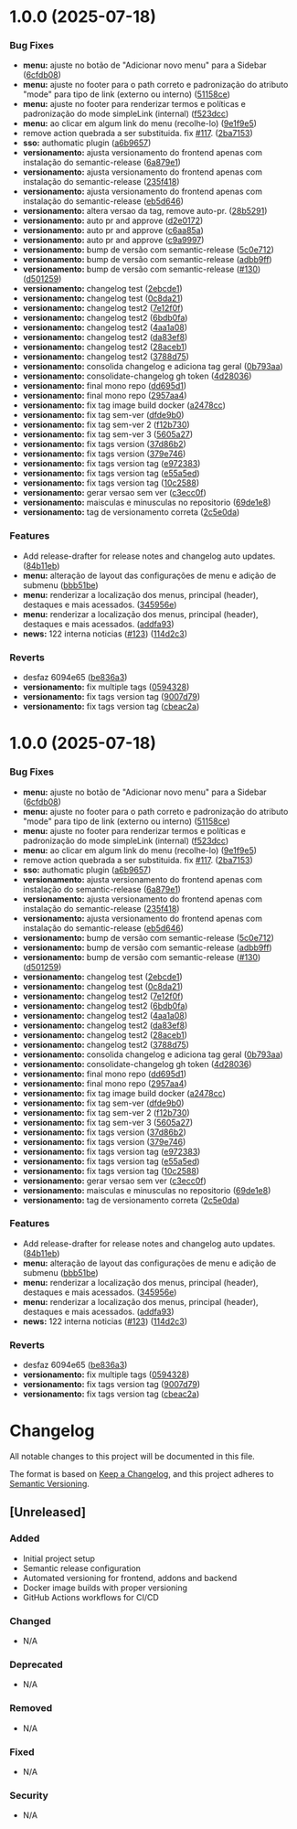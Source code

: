 # 1.0.0 (2025-07-18)


### Bug Fixes

* **menu:** ajuste no botão de "Adicionar novo menu" para a Sidebar ([6cfdb08](https://github.com/CMCuritiba/Portal/commit/6cfdb084d8399418f4c2d9cf2dcbea70ca35af0f))
* **menu:** ajuste no footer para o path correto e padronização do atributo "mode" para tipo de link (externo ou interno) ([51158ce](https://github.com/CMCuritiba/Portal/commit/51158cec8b5e6abc05c65baf3d45e302dc0bb88b))
* **menu:** ajuste no footer para renderizar termos e políticas e padronização do mode simpleLink (internal) ([f523dcc](https://github.com/CMCuritiba/Portal/commit/f523dccb3b7b8743e8fabade6ba839107fe6352f))
* **menu:** ao clicar em algum link do menu (recolhe-lo) ([9e1f9e5](https://github.com/CMCuritiba/Portal/commit/9e1f9e5bb05ba66cbfbf313a7ae0fa848573332a))
* remove action quebrada a ser substituida. fix [#117](https://github.com/CMCuritiba/Portal/issues/117). ([2ba7153](https://github.com/CMCuritiba/Portal/commit/2ba71535322c78e8973a024adbf2f03f24154beb))
* **sso:** authomatic plugin ([a6b9657](https://github.com/CMCuritiba/Portal/commit/a6b9657c25a6b180aa313233cac0f2c6b6dada63))
* **versionamento:** ajusta versionamento do frontend apenas com instalação do semantic-release ([6a879e1](https://github.com/CMCuritiba/Portal/commit/6a879e1489f63c8e0a7d93605fb1200f3cd60ef8))
* **versionamento:** ajusta versionamento do frontend apenas com instalação do semantic-release ([235f418](https://github.com/CMCuritiba/Portal/commit/235f4182b390dd7cf9a952acafc62cf3368ce9c1))
* **versionamento:** ajusta versionamento do frontend apenas com instalação do semantic-release ([eb5d646](https://github.com/CMCuritiba/Portal/commit/eb5d6464a45719bf9f6620972e7d6172db6b60c1))
* **versionamento:** altera versao da tag, remove auto-pr. ([28b5291](https://github.com/CMCuritiba/Portal/commit/28b52912b49c9042e879c67af625a7eaccaac173))
* **versionamento:** auto pr and approve ([d2e0172](https://github.com/CMCuritiba/Portal/commit/d2e01721de542fe3da9869201cb6cfa3beb5a883))
* **versionamento:** auto pr and approve ([c6aa85a](https://github.com/CMCuritiba/Portal/commit/c6aa85a86fa7c1a733f98a325a172f4ce6b63f87))
* **versionamento:** auto pr and approve ([c9a9997](https://github.com/CMCuritiba/Portal/commit/c9a999764451721f83701469d753907b19a77389))
* **versionamento:** bump de versão com semantic-release ([5c0e712](https://github.com/CMCuritiba/Portal/commit/5c0e712f0bde5457f002dfa6d529a3f20e1403f0))
* **versionamento:** bump de versão com semantic-release ([adbb9ff](https://github.com/CMCuritiba/Portal/commit/adbb9ff99a5a87133aaf4382adbe9456947937ac))
* **versionamento:** bump de versão com semantic-release ([#130](https://github.com/CMCuritiba/Portal/issues/130)) ([d501259](https://github.com/CMCuritiba/Portal/commit/d50125994afacca54bd8335cc03eefeec6af775a))
* **versionamento:** changelog test ([2ebcde1](https://github.com/CMCuritiba/Portal/commit/2ebcde1d94b9a716c102ebd1d9433ea5bbdfec45))
* **versionamento:** changelog test ([0c8da21](https://github.com/CMCuritiba/Portal/commit/0c8da217a564d18d982b7ec8f4980ffcae6dbed2))
* **versionamento:** changelog test2 ([7e12f0f](https://github.com/CMCuritiba/Portal/commit/7e12f0f037abefa8b42a43c2937af78edb8e8029))
* **versionamento:** changelog test2 ([6bdb0fa](https://github.com/CMCuritiba/Portal/commit/6bdb0fa090598b4761edc873df9f3eaa5a96a4dd))
* **versionamento:** changelog test2 ([4aa1a08](https://github.com/CMCuritiba/Portal/commit/4aa1a08c0b54ae88aec3717d518603034a92f523))
* **versionamento:** changelog test2 ([da83ef8](https://github.com/CMCuritiba/Portal/commit/da83ef841e89196e862a905c4651ec1b70113870))
* **versionamento:** changelog test2 ([28aceb1](https://github.com/CMCuritiba/Portal/commit/28aceb1cf8c30a2144c923accef103aa30255daa))
* **versionamento:** changelog test2 ([3788d75](https://github.com/CMCuritiba/Portal/commit/3788d75cf23f5e6856c2469c609bbeef24759dde))
* **versionamento:** consolida changelog e adiciona tag geral ([0b793aa](https://github.com/CMCuritiba/Portal/commit/0b793aa4566f315798ca4d1d5089ec55a0c6e1b1))
* **versionamento:** consolidate-changelog gh token ([4d28036](https://github.com/CMCuritiba/Portal/commit/4d28036f64c9297439c25e2640b14d9a72e06b64))
* **versionamento:** final mono repo ([dd695d1](https://github.com/CMCuritiba/Portal/commit/dd695d1b78946b95b332f8470a9dbb6d72013e54))
* **versionamento:** final mono repo ([2957aa4](https://github.com/CMCuritiba/Portal/commit/2957aa499a043cce57a3e2e267702a568387eb88))
* **versionamento:** fix tag image build docker ([a2478cc](https://github.com/CMCuritiba/Portal/commit/a2478cc0f2746067b5269d011484230afa8c12ab))
* **versionamento:** fix tag sem-ver ([dfde9b0](https://github.com/CMCuritiba/Portal/commit/dfde9b0f1cb40f9bea4a89dd3b0c4c7cff593cc0))
* **versionamento:** fix tag sem-ver 2 ([f12b730](https://github.com/CMCuritiba/Portal/commit/f12b730f7b84649a955c8d556ed8b170b352c388))
* **versionamento:** fix tag sem-ver 3 ([5605a27](https://github.com/CMCuritiba/Portal/commit/5605a27f61ecc6711fd473d5ec139cfed942b97d))
* **versionamento:** fix tags version ([37d86b2](https://github.com/CMCuritiba/Portal/commit/37d86b249a4f2de85a6ea8f0a6cb3a12b705ef86))
* **versionamento:** fix tags version ([379e746](https://github.com/CMCuritiba/Portal/commit/379e7466664f6d7bf0921694201a6f59d97c8ae0))
* **versionamento:** fix tags version tag ([e972383](https://github.com/CMCuritiba/Portal/commit/e972383500206e51f9dfda1baed586966d81a3ff))
* **versionamento:** fix tags version tag ([e55a5ed](https://github.com/CMCuritiba/Portal/commit/e55a5ed0b890b6700f15374e81bc99bba7a7b557))
* **versionamento:** fix tags version tag ([10c2588](https://github.com/CMCuritiba/Portal/commit/10c2588dd5b78efe0f782118a379f0cffbd54c26))
* **versionamento:** gerar versao sem ver ([c3ecc0f](https://github.com/CMCuritiba/Portal/commit/c3ecc0f2a9a656456933473f03c490c3456b82b7))
* **versionamento:** maisculas e minusculas no repositorio ([69de1e8](https://github.com/CMCuritiba/Portal/commit/69de1e8e5cffe1379a7e173a636cd3b7a89f6f85))
* **versionamento:** tag de versionamento correta ([2c5e0da](https://github.com/CMCuritiba/Portal/commit/2c5e0daa3fd071fd8025b241abd45db0e26caa6c))


### Features

* Add release-drafter for release notes and changelog auto updates. ([84b11eb](https://github.com/CMCuritiba/Portal/commit/84b11ebc2e6c0d8cccbe3c8ae244bb7cd3387c8f))
* **menu:** alteração de layout das configurações de menu e adição de submenu ([bbb51be](https://github.com/CMCuritiba/Portal/commit/bbb51be85421225951376d503eda34b2fa9a0bb4))
* **menu:** renderizar a localização dos menus, principal (header), destaques e mais acessados. ([345956e](https://github.com/CMCuritiba/Portal/commit/345956ee5434abfdeec80b64d48c9e61c04cee85))
* **menu:** renderizar a localização dos menus, principal (header), destaques e mais acessados. ([addfa93](https://github.com/CMCuritiba/Portal/commit/addfa9353b6e68275614fdcca671bac7ae607b85))
* **news:** 122 interna noticias ([#123](https://github.com/CMCuritiba/Portal/issues/123)) ([114d2c3](https://github.com/CMCuritiba/Portal/commit/114d2c311ab169faf9406c58e4dc41237d3125f5))


### Reverts

* desfaz 6094e65 ([be836a3](https://github.com/CMCuritiba/Portal/commit/be836a33ec5380596c6d6807ca1dc2c30cd14280))
* **versionamento:** fix multiple tags ([0594328](https://github.com/CMCuritiba/Portal/commit/05943283b0c11d53d2b1fd07e14fa36a6f139e07))
* **versionamento:** fix tags version tag ([9007d79](https://github.com/CMCuritiba/Portal/commit/9007d796f7c5cb9663abc209d5546ca0d66beaad))
* **versionamento:** fix tags version tag ([cbeac2a](https://github.com/CMCuritiba/Portal/commit/cbeac2a9b0bc98fdadcb80d541118324e25a60b4))

# 1.0.0 (2025-07-18)


### Bug Fixes

* **menu:** ajuste no botão de "Adicionar novo menu" para a Sidebar ([6cfdb08](https://github.com/CMCuritiba/Portal/commit/6cfdb084d8399418f4c2d9cf2dcbea70ca35af0f))
* **menu:** ajuste no footer para o path correto e padronização do atributo "mode" para tipo de link (externo ou interno) ([51158ce](https://github.com/CMCuritiba/Portal/commit/51158cec8b5e6abc05c65baf3d45e302dc0bb88b))
* **menu:** ajuste no footer para renderizar termos e políticas e padronização do mode simpleLink (internal) ([f523dcc](https://github.com/CMCuritiba/Portal/commit/f523dccb3b7b8743e8fabade6ba839107fe6352f))
* **menu:** ao clicar em algum link do menu (recolhe-lo) ([9e1f9e5](https://github.com/CMCuritiba/Portal/commit/9e1f9e5bb05ba66cbfbf313a7ae0fa848573332a))
* remove action quebrada a ser substituida. fix [#117](https://github.com/CMCuritiba/Portal/issues/117). ([2ba7153](https://github.com/CMCuritiba/Portal/commit/2ba71535322c78e8973a024adbf2f03f24154beb))
* **sso:** authomatic plugin ([a6b9657](https://github.com/CMCuritiba/Portal/commit/a6b9657c25a6b180aa313233cac0f2c6b6dada63))
* **versionamento:** ajusta versionamento do frontend apenas com instalação do semantic-release ([6a879e1](https://github.com/CMCuritiba/Portal/commit/6a879e1489f63c8e0a7d93605fb1200f3cd60ef8))
* **versionamento:** ajusta versionamento do frontend apenas com instalação do semantic-release ([235f418](https://github.com/CMCuritiba/Portal/commit/235f4182b390dd7cf9a952acafc62cf3368ce9c1))
* **versionamento:** ajusta versionamento do frontend apenas com instalação do semantic-release ([eb5d646](https://github.com/CMCuritiba/Portal/commit/eb5d6464a45719bf9f6620972e7d6172db6b60c1))
* **versionamento:** bump de versão com semantic-release ([5c0e712](https://github.com/CMCuritiba/Portal/commit/5c0e712f0bde5457f002dfa6d529a3f20e1403f0))
* **versionamento:** bump de versão com semantic-release ([adbb9ff](https://github.com/CMCuritiba/Portal/commit/adbb9ff99a5a87133aaf4382adbe9456947937ac))
* **versionamento:** bump de versão com semantic-release ([#130](https://github.com/CMCuritiba/Portal/issues/130)) ([d501259](https://github.com/CMCuritiba/Portal/commit/d50125994afacca54bd8335cc03eefeec6af775a))
* **versionamento:** changelog test ([2ebcde1](https://github.com/CMCuritiba/Portal/commit/2ebcde1d94b9a716c102ebd1d9433ea5bbdfec45))
* **versionamento:** changelog test ([0c8da21](https://github.com/CMCuritiba/Portal/commit/0c8da217a564d18d982b7ec8f4980ffcae6dbed2))
* **versionamento:** changelog test2 ([7e12f0f](https://github.com/CMCuritiba/Portal/commit/7e12f0f037abefa8b42a43c2937af78edb8e8029))
* **versionamento:** changelog test2 ([6bdb0fa](https://github.com/CMCuritiba/Portal/commit/6bdb0fa090598b4761edc873df9f3eaa5a96a4dd))
* **versionamento:** changelog test2 ([4aa1a08](https://github.com/CMCuritiba/Portal/commit/4aa1a08c0b54ae88aec3717d518603034a92f523))
* **versionamento:** changelog test2 ([da83ef8](https://github.com/CMCuritiba/Portal/commit/da83ef841e89196e862a905c4651ec1b70113870))
* **versionamento:** changelog test2 ([28aceb1](https://github.com/CMCuritiba/Portal/commit/28aceb1cf8c30a2144c923accef103aa30255daa))
* **versionamento:** changelog test2 ([3788d75](https://github.com/CMCuritiba/Portal/commit/3788d75cf23f5e6856c2469c609bbeef24759dde))
* **versionamento:** consolida changelog e adiciona tag geral ([0b793aa](https://github.com/CMCuritiba/Portal/commit/0b793aa4566f315798ca4d1d5089ec55a0c6e1b1))
* **versionamento:** consolidate-changelog gh token ([4d28036](https://github.com/CMCuritiba/Portal/commit/4d28036f64c9297439c25e2640b14d9a72e06b64))
* **versionamento:** final mono repo ([dd695d1](https://github.com/CMCuritiba/Portal/commit/dd695d1b78946b95b332f8470a9dbb6d72013e54))
* **versionamento:** final mono repo ([2957aa4](https://github.com/CMCuritiba/Portal/commit/2957aa499a043cce57a3e2e267702a568387eb88))
* **versionamento:** fix tag image build docker ([a2478cc](https://github.com/CMCuritiba/Portal/commit/a2478cc0f2746067b5269d011484230afa8c12ab))
* **versionamento:** fix tag sem-ver ([dfde9b0](https://github.com/CMCuritiba/Portal/commit/dfde9b0f1cb40f9bea4a89dd3b0c4c7cff593cc0))
* **versionamento:** fix tag sem-ver 2 ([f12b730](https://github.com/CMCuritiba/Portal/commit/f12b730f7b84649a955c8d556ed8b170b352c388))
* **versionamento:** fix tag sem-ver 3 ([5605a27](https://github.com/CMCuritiba/Portal/commit/5605a27f61ecc6711fd473d5ec139cfed942b97d))
* **versionamento:** fix tags version ([37d86b2](https://github.com/CMCuritiba/Portal/commit/37d86b249a4f2de85a6ea8f0a6cb3a12b705ef86))
* **versionamento:** fix tags version ([379e746](https://github.com/CMCuritiba/Portal/commit/379e7466664f6d7bf0921694201a6f59d97c8ae0))
* **versionamento:** fix tags version tag ([e972383](https://github.com/CMCuritiba/Portal/commit/e972383500206e51f9dfda1baed586966d81a3ff))
* **versionamento:** fix tags version tag ([e55a5ed](https://github.com/CMCuritiba/Portal/commit/e55a5ed0b890b6700f15374e81bc99bba7a7b557))
* **versionamento:** fix tags version tag ([10c2588](https://github.com/CMCuritiba/Portal/commit/10c2588dd5b78efe0f782118a379f0cffbd54c26))
* **versionamento:** gerar versao sem ver ([c3ecc0f](https://github.com/CMCuritiba/Portal/commit/c3ecc0f2a9a656456933473f03c490c3456b82b7))
* **versionamento:** maisculas e minusculas no repositorio ([69de1e8](https://github.com/CMCuritiba/Portal/commit/69de1e8e5cffe1379a7e173a636cd3b7a89f6f85))
* **versionamento:** tag de versionamento correta ([2c5e0da](https://github.com/CMCuritiba/Portal/commit/2c5e0daa3fd071fd8025b241abd45db0e26caa6c))


### Features

* Add release-drafter for release notes and changelog auto updates. ([84b11eb](https://github.com/CMCuritiba/Portal/commit/84b11ebc2e6c0d8cccbe3c8ae244bb7cd3387c8f))
* **menu:** alteração de layout das configurações de menu e adição de submenu ([bbb51be](https://github.com/CMCuritiba/Portal/commit/bbb51be85421225951376d503eda34b2fa9a0bb4))
* **menu:** renderizar a localização dos menus, principal (header), destaques e mais acessados. ([345956e](https://github.com/CMCuritiba/Portal/commit/345956ee5434abfdeec80b64d48c9e61c04cee85))
* **menu:** renderizar a localização dos menus, principal (header), destaques e mais acessados. ([addfa93](https://github.com/CMCuritiba/Portal/commit/addfa9353b6e68275614fdcca671bac7ae607b85))
* **news:** 122 interna noticias ([#123](https://github.com/CMCuritiba/Portal/issues/123)) ([114d2c3](https://github.com/CMCuritiba/Portal/commit/114d2c311ab169faf9406c58e4dc41237d3125f5))


### Reverts

* desfaz 6094e65 ([be836a3](https://github.com/CMCuritiba/Portal/commit/be836a33ec5380596c6d6807ca1dc2c30cd14280))
* **versionamento:** fix multiple tags ([0594328](https://github.com/CMCuritiba/Portal/commit/05943283b0c11d53d2b1fd07e14fa36a6f139e07))
* **versionamento:** fix tags version tag ([9007d79](https://github.com/CMCuritiba/Portal/commit/9007d796f7c5cb9663abc209d5546ca0d66beaad))
* **versionamento:** fix tags version tag ([cbeac2a](https://github.com/CMCuritiba/Portal/commit/cbeac2a9b0bc98fdadcb80d541118324e25a60b4))

# Changelog

All notable changes to this project will be documented in this file.

The format is based on [Keep a Changelog](https://keepachangelog.com/en/1.0.0/),
and this project adheres to [Semantic Versioning](https://semver.org/spec/v2.0.0.html).

## [Unreleased]

### Added
- Initial project setup
- Semantic release configuration
- Automated versioning for frontend, addons and backend
- Docker image builds with proper versioning
- GitHub Actions workflows for CI/CD

### Changed
- N/A

### Deprecated
- N/A

### Removed
- N/A

### Fixed
- N/A

### Security
- N/A
